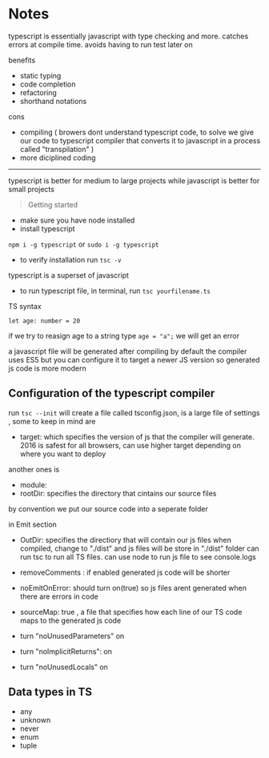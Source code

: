 # Notes

typescript is essentially javascript with type checking and more. catches errors at compile time. avoids having to run test later on

benefits

- static typing
- code completion
- refactoring
- shorthand notations

cons

- compiling ( browers dont understand typescript code, to solve we give our code to typescript compiler that converts it to javascript in a process called "transpilation" )
- more diciplined coding

---

typescript is better for medium to large projects while javascript is better for small projects

> Getting started

- make sure you have node installed
- install typescript

`npm i -g typescript` or `sudo i -g typescript`

- to verify installation run `tsc -v`

typescript is a superset of javascript

- to run typescript file, in terminal, run `tsc yourfilename.ts`

TS syntax

`let age: number = 20`

if we try to reasign age to a string type `age = "a";`
we will get an error

a javascript file will be generated after compiling
by default the compiler uses ES5 but you can configure it to target a newer JS version so generated js code is more modern

## Configuration of the typescript compiler

run `tsc --init`
will create a file called tsconfig.json, is a large file of settings , some to keep in mind are

- target:
  which specifies the version of js that the compiler will generate. 2016 is safest for all browsers, can use higher target depending on where you want to deploy

another ones is

- module:
- rootDir: specifies the directory that cintains our source files

by convention we put our source code into a seperate folder

in Emit section

- OutDir: specifies the directiory that will contain our js files
  when compiled, change to "./dist" and js files will be store in "./dist" folder
  can run tsc to run all TS files. can use node to run js file to see console.logs

- removeComments : if enabled generated js code will be shorter

- noEmitOnError: should turn on(true) so js files arent generated when there are errors in code

- sourceMap: true , a file that specifies how each line of our TS code maps to the generated js code

- turn "noUnusedParameters" on

- turn "noImplicitReturns": on

- turn "noUnusedLocals" on 

## Data types in TS

- any
- unknown
- never
- enum
- tuple
